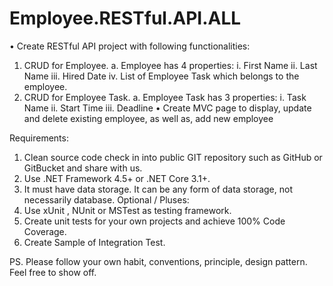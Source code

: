 # Employee.RESTful.API.ALL
•	Create RESTful API project with following functionalities:
1.	CRUD for Employee. 
a.	Employee has 4 properties:
i.	First Name
ii.	Last Name
iii.	Hired Date
iv.	List of Employee Task which belongs to the employee.
2.	CRUD for Employee Task.
a.	Employee Task has 3 properties:
i.	Task Name
ii.	Start Time
iii.	Deadline
•	Create MVC page to display, update and delete existing employee, as well as, add new employee 

Requirements:
1.	Clean source code check in into public GIT repository such as GitHub or GitBucket and share with us.
2.	Use .NET Framework 4.5+ or  .NET Core 3.1+.
3.	It must have data storage. It can be any form of data storage, not necessarily database.
Optional / Pluses:
1.	Use xUnit , NUnit or MSTest as testing framework. 
2.	Create unit tests for your own projects and achieve 100% Code Coverage. 
3.	Create Sample of Integration Test. 


PS.
Please follow your own habit, conventions, principle, design pattern.  Feel free to show off.
